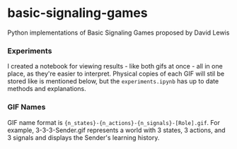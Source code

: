 # basic-signaling-games
Python implementations of Basic Signaling Games proposed by David Lewis

### Experiments
I created a notebook for viewing results - like both gifs at once - all in one place, as they're easier to interpret. Physical copies of each GIF will stil be stored like is mentioned below, but the `experiments.ipynb` has up to date methods and explanations.

### GIF Names
GIF name format is `{n_states}-{n_actions}-{n_signals}-[Role].gif`. For example, 3-3-3-Sender.gif represents a world with 3 states, 3 actions, and 3 signals and displays the Sender's learning history.
